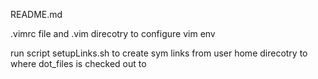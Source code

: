 README.md

.vimrc file and .vim direcotry to configure vim env

run script setupLinks.sh to create sym links from user home direcotry
to where dot_files is checked out to

